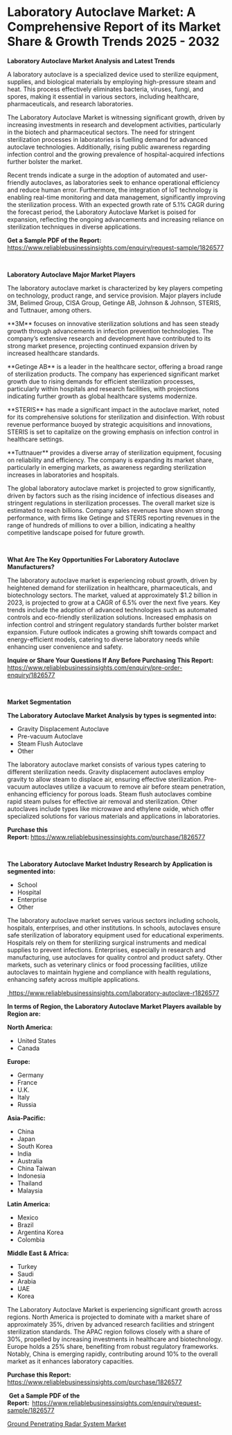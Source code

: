 <p><h1>Laboratory Autoclave Market: A Comprehensive Report of its Market Share & Growth Trends 2025 - 2032</h1></p><p><strong>Laboratory Autoclave Market Analysis and Latest Trends</strong></p>
<p><p>A laboratory autoclave is a specialized device used to sterilize equipment, supplies, and biological materials by employing high-pressure steam and heat. This process effectively eliminates bacteria, viruses, fungi, and spores, making it essential in various sectors, including healthcare, pharmaceuticals, and research laboratories. </p><p>The Laboratory Autoclave Market is witnessing significant growth, driven by increasing investments in research and development activities, particularly in the biotech and pharmaceutical sectors. The need for stringent sterilization processes in laboratories is fuelling demand for advanced autoclave technologies. Additionally, rising public awareness regarding infection control and the growing prevalence of hospital-acquired infections further bolster the market.</p><p>Recent trends indicate a surge in the adoption of automated and user-friendly autoclaves, as laboratories seek to enhance operational efficiency and reduce human error. Furthermore, the integration of IoT technology is enabling real-time monitoring and data management, significantly improving the sterilization process. With an expected growth rate of 5.1% CAGR during the forecast period, the Laboratory Autoclave Market is poised for expansion, reflecting the ongoing advancements and increasing reliance on sterilization techniques in diverse applications.</p></p>
<p><strong>Get a Sample PDF of the Report:&nbsp;</strong> <a href="https://www.reliablebusinessinsights.com/enquiry/request-sample/1826577?utm_campaign=2252&utm_medium=2&utm_source=Github&utm_content=ia&utm_term=18022025&utm_id=laboratory-autoclave">https://www.reliablebusinessinsights.com/enquiry/request-sample/1826577</a></p>
<p>&nbsp;</p>
<p><strong>Laboratory Autoclave Major Market Players</strong></p>
<p><p>The laboratory autoclave market is characterized by key players competing on technology, product range, and service provision. Major players include 3M, Belimed Group, CISA Group, Getinge AB, Johnson & Johnson, STERIS, and Tuttnauer, among others.</p><p>**3M** focuses on innovative sterilization solutions and has seen steady growth through advancements in infection prevention technologies. The company’s extensive research and development have contributed to its strong market presence, projecting continued expansion driven by increased healthcare standards.</p><p>**Getinge AB** is a leader in the healthcare sector, offering a broad range of sterilization products. The company has experienced significant market growth due to rising demands for efficient sterilization processes, particularly within hospitals and research facilities, with projections indicating further growth as global healthcare systems modernize.</p><p>**STERIS** has made a significant impact in the autoclave market, noted for its comprehensive solutions for sterilization and disinfection. With robust revenue performance buoyed by strategic acquisitions and innovations, STERIS is set to capitalize on the growing emphasis on infection control in healthcare settings.</p><p>**Tuttnauer** provides a diverse array of sterilization equipment, focusing on reliability and efficiency. The company is expanding its market share, particularly in emerging markets, as awareness regarding sterilization increases in laboratories and hospitals.</p><p>The global laboratory autoclave market is projected to grow significantly, driven by factors such as the rising incidence of infectious diseases and stringent regulations in sterilization processes. The overall market size is estimated to reach billions. Company sales revenues have shown strong performance, with firms like Getinge and STERIS reporting revenues in the range of hundreds of millions to over a billion, indicating a healthy competitive landscape poised for future growth.</p></p>
<p>&nbsp;</p>
<p><strong>What Are The Key Opportunities For Laboratory Autoclave Manufacturers?</strong></p>
<p><p>The laboratory autoclave market is experiencing robust growth, driven by heightened demand for sterilization in healthcare, pharmaceuticals, and biotechnology sectors. The market, valued at approximately $1.2 billion in 2023, is projected to grow at a CAGR of 6.5% over the next five years. Key trends include the adoption of advanced technologies such as automated controls and eco-friendly sterilization solutions. Increased emphasis on infection control and stringent regulatory standards further bolster market expansion. Future outlook indicates a growing shift towards compact and energy-efficient models, catering to diverse laboratory needs while enhancing user convenience and safety.</p></p>
<p><strong>Inquire or Share Your Questions If Any Before Purchasing This Report:</strong> <a href="https://www.reliablebusinessinsights.com/enquiry/pre-order-enquiry/1826577?utm_campaign=2252&utm_medium=2&utm_source=Github&utm_content=ia&utm_term=18022025&utm_id=laboratory-autoclave">https://www.reliablebusinessinsights.com/enquiry/pre-order-enquiry/1826577</a></p>
<p>&nbsp;</p>
<p><strong>Market Segmentation</strong></p>
<p><strong>The Laboratory Autoclave Market Analysis by types is segmented into:</strong></p>
<p><ul><li>Gravity Displacement Autoclave</li><li>Pre-vacuum Autoclave</li><li>Steam Flush Autoclave</li><li>Other</li></ul></p>
<p><p>The laboratory autoclave market consists of various types catering to different sterilization needs. Gravity displacement autoclaves employ gravity to allow steam to displace air, ensuring effective sterilization. Pre-vacuum autoclaves utilize a vacuum to remove air before steam penetration, enhancing efficiency for porous loads. Steam flush autoclaves combine rapid steam pulses for effective air removal and sterilization. Other autoclaves include types like microwave and ethylene oxide, which offer specialized solutions for various materials and applications in laboratories.</p></p>
<p><strong>Purchase this Report:&nbsp;</strong><a href="https://www.reliablebusinessinsights.com/purchase/1826577?utm_campaign=2252&utm_medium=2&utm_source=Github&utm_content=ia&utm_term=18022025&utm_id=laboratory-autoclave">https://www.reliablebusinessinsights.com/purchase/1826577</a></p>
<p>&nbsp;</p>
<p><strong>The Laboratory Autoclave Market Industry Research by Application is segmented into:</strong></p>
<p><ul><li>School</li><li>Hospital</li><li>Enterprise</li><li>Other</li></ul></p>
<p><p>The laboratory autoclave market serves various sectors including schools, hospitals, enterprises, and other institutions. In schools, autoclaves ensure safe sterilization of laboratory equipment used for educational experiments. Hospitals rely on them for sterilizing surgical instruments and medical supplies to prevent infections. Enterprises, especially in research and manufacturing, use autoclaves for quality control and product safety. Other markets, such as veterinary clinics or food processing facilities, utilize autoclaves to maintain hygiene and compliance with health regulations, enhancing safety across multiple applications.</p></p>
<p><a href="https://www.reliablebusinessinsights.com/laboratory-autoclave-r1826577?utm_campaign=2252&utm_medium=2&utm_source=Github&utm_content=ia&utm_term=18022025&utm_id=laboratory-autoclave">&nbsp;https://www.reliablebusinessinsights.com/laboratory-autoclave-r1826577</a></p>
<p><strong>In terms of Region, the Laboratory Autoclave Market Players available by Region are:</strong></p>
<p>
    <p> <strong> North America: </strong>
        <ul>
            <li>United States</li>
            <li>Canada</li>
        </ul>
        </p> 
    <p> <strong> Europe: </strong>
        <ul>
            <li>Germany</li>
            <li>France</li>
            <li>U.K.</li>
            <li>Italy</li>
            <li>Russia</li>
        </ul>
        </p> 
    <p> <strong> Asia-Pacific: </strong>
        <ul>
            <li>China</li>
            <li>Japan</li>
            <li>South Korea</li>
            <li>India</li>
            <li>Australia</li>
            <li>China Taiwan</li>
            <li>Indonesia</li>
            <li>Thailand</li>
            <li>Malaysia</li>
        </ul>
        </p> 
    <p> <strong> Latin America: </strong>
        <ul>
            <li>Mexico</li>
            <li>Brazil</li>
            <li>Argentina Korea</li>
            <li>Colombia</li>
        </ul>
        </p> 
    <p> <strong> Middle East & Africa: </strong>
        <ul>
            <li>Turkey</li>
            <li>Saudi</li>
            <li>Arabia</li>
            <li>UAE</li>
            <li>Korea</li>
        </ul>
    </p>
    </p>
<p><p>The Laboratory Autoclave Market is experiencing significant growth across regions. North America is projected to dominate with a market share of approximately 35%, driven by advanced research facilities and stringent sterilization standards. The APAC region follows closely with a share of 30%, propelled by increasing investments in healthcare and biotechnology. Europe holds a 25% share, benefiting from robust regulatory frameworks. Notably, China is emerging rapidly, contributing around 10% to the overall market as it enhances laboratory capacities.</p></p>
<p><strong>Purchase this Report: </strong><a href="https://www.reliablebusinessinsights.com/purchase/1826577?utm_campaign=2252&utm_medium=2&utm_source=Github&utm_content=ia&utm_term=18022025&utm_id=laboratory-autoclave">https://www.reliablebusinessinsights.com/purchase/1826577</a></p>
<p>&nbsp;<strong>Get a Sample PDF of the Report:&nbsp;&nbsp;</strong><a href="https://www.reliablebusinessinsights.com/enquiry/request-sample/1826577?utm_campaign=2252&utm_medium=2&utm_source=Github&utm_content=ia&utm_term=18022025&utm_id=laboratory-autoclave">https://www.reliablebusinessinsights.com/enquiry/request-sample/1826577</a></p>
<p><strong></strong></p>
<p><p><a href="https://github.com/DianaWilson796/Market-Research-Report-List-1/blob/main/ground-penetrating-radar-system-market.md?utm_campaign=2252&utm_medium=2&utm_source=Github&utm_content=ia&utm_term=18022025&utm_id=laboratory-autoclave">Ground Penetrating Radar System Market</a></p></p>